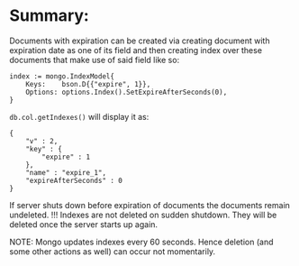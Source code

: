 # Summary:
Documents with expiration can be created via creating document with expiration date as one of its field
and then creating index over these documents that make use of said field like so:
```   
index := mongo.IndexModel{
    Keys:    bson.D{{"expire", 1}},
    Options: options.Index().SetExpireAfterSeconds(0),
}
```
`db.col.getIndexes()` will display it as: 
```
{
	"v" : 2,
	"key" : {
		"expire" : 1
	},
	"name" : "expire_1",
	"expireAfterSeconds" : 0
}
```
If server shuts down before expiration of documents the documents remain undeleted.
!!! Indexes are not deleted on sudden shutdown. 
They will be deleted once the server starts up again. 

NOTE: Mongo updates indexes every 60 seconds. Hence deletion (and some other actions as well)
can occur not momentarily. 
